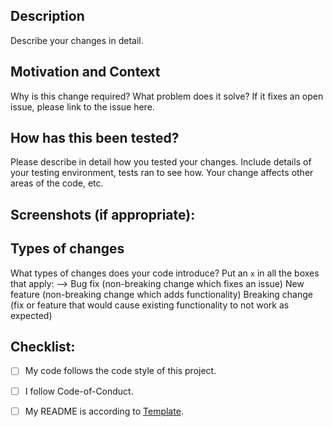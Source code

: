 <!--- Provide a general summary of your changes in the Title above -->

## Description
Describe your changes in detail.

## Motivation and Context
Why is this change required? What problem does it solve?
If it fixes an open issue, please link to the issue here.

## How has this been tested?
Please describe in detail how you tested your changes.
Include details of your testing environment, tests ran to see how.
Your change affects other areas of the code, etc.

## Screenshots (if appropriate):

## Types of changes
What types of changes does your code introduce? Put an `x` in all the boxes that apply: -->
Bug fix (non-breaking change which fixes an issue)
New feature (non-breaking change which adds functionality)
Breaking change (fix or feature that would cause existing functionality to not work as expected)

## Checklist:
<!--- Go over all the following points, and put an `x` in all the boxes that apply. -->
<!--- If you're unsure about any of these, don't hesitate to ask. We're here to help! -->
- [ ] My code follows the code style of this project.
- [ ] I follow Code-of-Conduct.
- [ ] My README is according to [Template](README_PROJECT_TEMPLATE.md).

